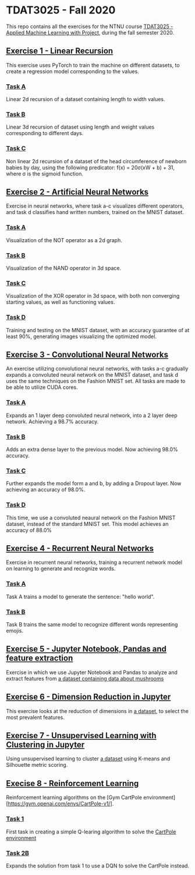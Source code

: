 # TDAT3025 - Fall 2020
This repo contains all the exercises for the NTNU course [TDAT3025 - Applied Machine Learning with Project](https://www.ntnu.no/studier/emner/TDAT3025#tab=omEmnet), during the fall semester 2020.
## [Exercise 1 - Linear Recursion](/Øving-1)
This exercise uses PyTorch to train the machine on different datasets, to create a regression model corresponding to the values.
### [Task A](/Øving-1/task-a.py)
Linear 2d recursion of a dataset containing length to width values.
### [Task B](/Øving-1/task-b.py)
Linear 3d recursion of dataset using length and weight values corresponding to different days.
### [Task C](/Øving-1/task-c.py)
Non linear 2d recursion of a dataset of the head circumference of newborn babies by day, using the following predicator: f(x) = 20σ(xW + b) + 31, where σ is the sigmoid function.
## [Exercise 2 - Artificial Neural Networks](/Øving-2)
Exercise in neural networks, where task a-c visualizes different operators, and task d classifies hand written numbers, trained on the MNIST dataset.
### [Task A](/Øving-2/task-a.py)
Visualization of the NOT operator as a 2d graph.
### [Task B](/Øving-2/task-b.py)
Visualization of the NAND operator in 3d space.
### [Task C](/Øving-2/task-c.py)
Visualization of the XOR operator in 3d space, with both non converging starting values, as well as functioning values.
### [Task D](/Øving-2/task-d.py)
Training and testing on the MNIST dataset, with an accuracy guarantee of at least 90%, generating images visualizing the optimized model.
## [Exercise 3 - Convolutional Neural Networks](/Øving-3)
An exercise utilizing convolutional neural networks, with tasks a-c gradually expands a convoluted neural network on the MNIST dataset, and task d uses the same techniques on the Fashion MNIST set. All tasks are made to be able to utilize CUDA cores.
### [Task A](/Øving-3/task-a.py)
Expands an 1 layer deep convoluted neural network, into a 2 layer deep network. Achieving a 98.7% accuracy.
### [Task B](/Øving-3/task-b.py)
Adds an extra dense layer to the previous model. Now achieving 98.0% accuracy.
### [Task C](/Øving-3/task-c.py)
Further expands the model form a and b, by adding a Dropout layer. Now achieving an accuracy of 98.0%.
### [Task D](/Øving-3/task-d.py)
This time, we use a convoluted neaural network on the Fashion MNIST dataset, instead of the standard MNIST set. This model achieves an accuracy of 88.0%
## [Exercise 4 - Recurrent Neural Networks](/Øving-4)
Exercise in recurrent neural networks, training a recurrent network model on learning to generate and recognize words.
### [Task A](/Øving-4/task-a.py)
Task A trains a model to generate the sentence: "hello world".
### [Task B](/Øving-4/task-b.py)
Task B trains the same model to recognize different words representing emojis.
## [Exercise 5 - Jupyter Notebook, Pandas and feature extraction](/Øving-5)
Exercise in which we use Jupyter Notebook and Pandas to analyze and extract features from [a dataset containing
data about mushrooms](https://archive.ics.uci.edu/ml/datasets/Mushroom)
## [Exercise 6 - Dimension Reduction in Jupyter](Øving-6)
This exercise looks at the reduction of dimensions in [a dataset](https://archive.ics.uci.edu/ml/datasets/Mushroom), to select the most prevalent features.
## [Exercise 7 - Unsupervised Learning with Clustering in Jupyter](Øving-7)
Using unsupervised learning to cluster [a dataset](https://archive.ics.uci.edu/ml/datasets/Mushroom) using K-means and Silhouette metric scoring.
## [Execise 8 - Reinforcement Learning](Øving-8)
Reinforcement learning algorithms on the [Gym CartPole environment][https://gym.openai.com/envs/CartPole-v1/].
### [Task 1](Øving-8/task-1.py)
First task in creating a simple Q-learing algorithm to solve the [CartPole environment](https://gym.openai.com/envs/CartPole-v1/)
### [Task 2B](Øving-8/task-2b.py)
Expands the solution from task 1 to use a DQN to solve the CartPole instead.
